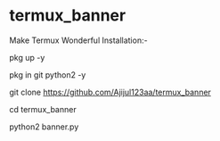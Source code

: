 # termux_banner
Make Termux Wonderful 
Installation:-

pkg up -y

pkg in git python2 -y

git clone https://github.com/Ajijul123aa/termux_banner

cd termux_banner

python2 banner.py
